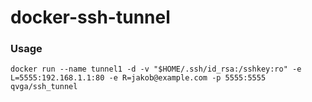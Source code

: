 # docker-ssh-tunnel


### Usage

    docker run --name tunnel1 -d -v "$HOME/.ssh/id_rsa:/sshkey:ro" -e L=5555:192.168.1.1:80 -e R=jakob@example.com -p 5555:5555 qvga/ssh_tunnel
